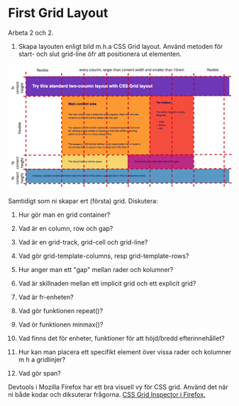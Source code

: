 #  First Grid Layout

Arbeta 2 och 2.

1. Skapa layouten enligt bild m.h.a CSS Grid layout. Använd metoden för start- och slut grid-line öfr att positionera ut elementen. 

![Screen for excercise](https://github.com/chasacademy-sandra-larsson/css-grid-fundamentals/blob/main/1.%20first%20grid%20layout/screen.png)

Samtidigt som ni skapar ert (första) grid. Diskutera:

1. Hur gör man en grid container?

2. Vad är en column, row och gap?

3. Vad är en grid-track, grid-cell och grid-line?

4. Vad gör grid-template-columns, resp grid-template-rows?

5. Hur anger man ett "gap" mellan rader och kolumner?

6. Vad är skillnaden mellan ett implicit grid och ett explicit grid?

7. Vad är fr-enheten?

8. Vad gör funktionen repeat()?

9. Vad ör funktionen minmax()?

10. Vad finns det för enheter, funktioner för att höjd/bredd efterinnehållet?

11. Hur kan man placera ett specifikt element över vissa rader och kolumner m h a gridlinjer?

12. Vad gör span?


Devtools i Mozilla Firefox har ett bra visuell vy för CSS grid. Använd det när ni både kodar och diksuterar frågorna. 
[CSS Grid Inspector i Firefox.](https://firefox-source-docs.mozilla.org/devtools-user/page_inspector/how_to/examine_grid_layouts/index.html) 